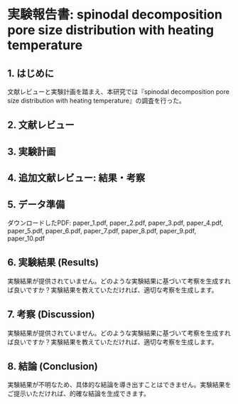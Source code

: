 
# 実験報告書: spinodal decomposition pore size distribution with heating temperature

## 1. はじめに
文献レビューと実験計画を踏まえ、本研究では『spinodal decomposition pore size distribution with heating temperature』の調査を行った。

## 2. 文献レビュー


## 3. 実験計画


## 4. 追加文献レビュー: 結果・考察


## 5. データ準備
ダウンロードしたPDF: paper_1.pdf, paper_2.pdf, paper_3.pdf, paper_4.pdf, paper_5.pdf, paper_6.pdf, paper_7.pdf, paper_8.pdf, paper_9.pdf, paper_10.pdf

## 6. 実験結果 (Results)
実験結果が提供されていません。どのような実験結果に基づいて考察を生成すれば良いですか？実験結果を教えていただければ、適切な考察を生成します。

## 7. 考察 (Discussion)
実験結果が提供されていません。どのような実験結果に基づいて考察を生成すれば良いですか？実験結果を教えていただければ、適切な考察を生成します。

## 8. 結論 (Conclusion)
実験結果が不明なため、具体的な結論を導き出すことはできません。実験結果をご提示いただければ、的確な結論を生成できます。
